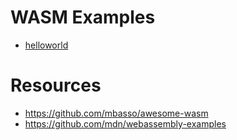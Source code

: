 # WASM Examples

- [helloworld](./helloworld/README.md)

# Resources
- https://github.com/mbasso/awesome-wasm
- https://github.com/mdn/webassembly-examples